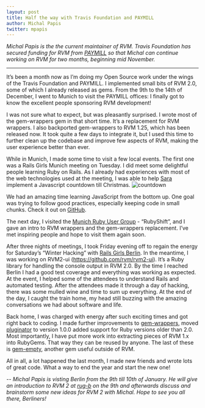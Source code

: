 ```yaml
---
layout: post
title: Half the way with Travis Foundation and PAYMILL
author: Michal Papis
twitter: mpapis
---
```


*Michal Papis is the the current maintainer of RVM. Travis Foundation has secured funding for RVM from [PAYMILL](Paymill.com) so that Michal can continue working on RVM for two months, beginning mid November.*

---

It’s been a month now as I’m doing my Open Source work under the wings of the Travis Foundation and PAYMILL. I implemented small bits of RVM 2.0, some of which I already released as gems. From the 9th to the 14th of December, I went to Munich to visit the PAYMILL offices: I finally got to know the excellent people sponsoring RVM development! 

I was not sure what to expect, but was pleasantly surprised. I wrote most of the gem-wrappers gem in that short time. It’s a replacement for RVM wrappers. I also backported gem-wrappers to RVM 1.25, which has been released now. It took quite a few days to integrate it, but I used this time to further clean up the codebase and improve few aspects of RVM, making the user experience better than ever.

While in Munich, I made some time to visit a few local events. The first one was a Rails Girls Munich meeting on Tuesday. I did meet some delightful people learning Ruby on Rails. As I already had experiences with most of the web technologies used at the meeting, I was able to help [Sara](http://twitter.com/sareg0) implement a Javascript countdown till Christmas. 
![countdown](https://f.cloud.github.com/assets/1711357/1877372/e24f7116-7924-11e3-966c-73309dcfdb64.png)


We had an amazing time learning JavaScript from the bottom up. One goal was trying to follow good practices, especially keeping code in small chunks. Check it out on [GitHub](https://github.com/sareg0/Christmas-Counter).

The next day, I visited the [Munich Ruby User Group](http://munich.rubyshift.org/) - “RubyShift”, and I gave an intro to RVM wrappers and the gem-wrappers replacement. I’ve met inspiring people and hope to visit them again soon. 

After three nights of meetings, I took Friday evening off to regain the energy for Saturday’s “Winter Hacking” with [Rails Girls Berlin](http://railsgirlsberlinb.de). In the meantime, I was working on RVM2-ui (https://github.com/rvm/rvm2-ui). It’s a Ruby library for handling the console output in RVM 2.0. By the time I reached Berlin I had a good test coverage and everything was working as expected.
At the event, I helped some of the attendees to understand Rails and automated testing. After the attendees made it through a day of hacking, there was some mulled wine and time to sum up everything. At the end of the day, I caught the train home, my head still buzzing with the amazing conversations we had about software and life. 

Back home, I was charged with energy after such exciting times and got right back to coding. I made further improvements to [gem-wrappers](https://github.com/rvm/gem-wrappers), moved [pluginator](https://github.com/rvm/pluginator) to version 1.0.0 added support for Ruby versions older than 2.0. Most importantly, I have put more work into extracting pieces of RVM 1.x into RubyGems. That way they can be reused by anyone. The last of these is [gem-empty](https://github.com/rvm/gem-empty), another gem useful outside of RVM.


All in all, a lot happened the last month, I made new friends and wrote lots of great code. What a way to end the year and start the new one!

--
*Michal Papis is visting Berlin from the 9th till 10th of January. He will give an introduction to RVM 2 at [rug-b](http://berlin.onruby.de/) on the 9th and afterwards discuss and brainstorm some new ideas for RVM 2 with Michal. Hope to see you all there, Berliners!*

